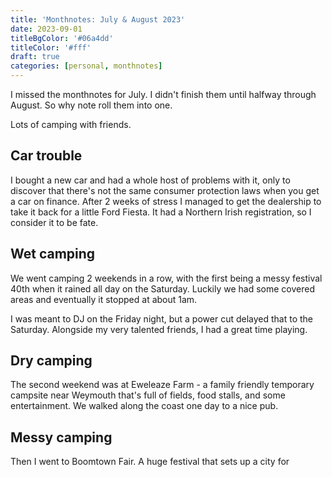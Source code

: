 ```yaml
---
title: 'Monthnotes: July & August 2023'
date: 2023-09-01
titleBgColor: '#06a4dd'
titleColor: '#fff'
draft: true
categories: [personal, monthnotes]
---
```


I missed the monthnotes for July. I didn't finish them until halfway through August. So why note roll them into one.

Lots of camping with friends.

## Car trouble

I bought a new car and had a whole host of problems with it, only to discover that there's not the same consumer protection laws when you get a car on finance. After 2 weeks of stress I managed to get the dealership to take it back for a little Ford Fiesta. It had a Northern Irish registration, so I consider it to be fate.

## Wet camping

We went camping 2 weekends in a row, with the first being a messy festival 40th when it rained all day on the Saturday. Luckily we had some covered areas and eventually it stopped at about 1am.

I was meant to DJ on the Friday night, but a power cut delayed that to the Saturday. Alongside my very talented friends, I had a great time playing.

## Dry camping

The second weekend was at Eweleaze Farm - a family friendly temporary campsite near Weymouth that's full of fields, food stalls, and some entertainment. We walked along the coast one day to a nice pub.

## Messy camping

Then I went to Boomtown Fair. A huge festival that sets up a city for
